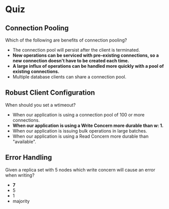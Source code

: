 # Quiz

## Connection Pooling

Which of the following are benefits of connection pooling?



- The connection pool will persist after the client is terminated.
- **New operations can be serviced with pre-existing connections, so a new connection doesn't have to be created each time.**
- **A large influx of operations can be handled more quickly with a pool of existing connections.**
- Multiple database clients can share a connection pool.

## Robust Client Configuration

When should you set a wtimeout?



- When our application is using a connection pool of 100 or more connections.
- **When our application is using a Write Concern more durable than w: 1.**
- When our application is issuing bulk operations in large batches.
- When our application is using a Read Concern more durable than "available".

## Error Handling

Given a replica set with 5 nodes which write concern will cause an error when writing?



- **7**
- 5
- 1
- majority
